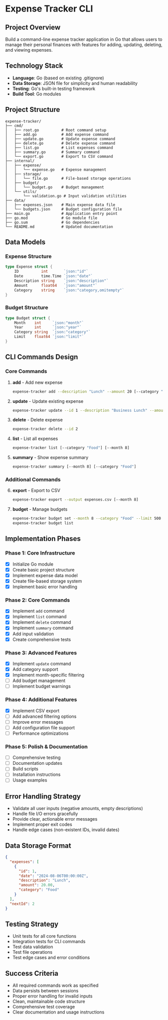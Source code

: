 # Expense Tracker CLI

## Project Overview
Build a command-line expense tracker application in Go that allows users to manage their personal finances with features for adding, updating, deleting, and viewing expenses.

## Technology Stack
- **Language**: Go (based on existing .gitignore)
- **Data Storage**: JSON file for simplicity and human readability
- **Testing**: Go's built-in testing framework
- **Build Tool**: Go modules

## Project Structure
```
expense-tracker/
├── cmd/
│   ├── root.go          # Root command setup
│   ├── add.go           # Add expense command
│   ├── update.go        # Update expense command
│   ├── delete.go        # Delete expense command
│   ├── list.go          # List expenses command
│   ├── summary.go       # Summary command
│   └── export.go        # Export to CSV command
├── internal/
│   ├── expense/
│   │   └── expense.go   # Expense management
│   ├── storage/
│   │   └── file.go      # File-based storage operations
│   ├── budget/
│   │   └── budget.go    # Budget management
│   └── utils/
│       └── validation.go # Input validation utilities
├── data/
│   ├── expenses.json    # Main expense data file
│   └── budgets.json     # Budget configuration file
├── main.go              # Application entry point
├── go.mod               # Go module file
├── go.sum               # Go dependencies
└── README.md            # Updated documentation
```

## Data Models

### Expense Structure
```go
type Expense struct {
    ID          int       `json:"id"`
    Date        time.Time `json:"date"`
    Description string    `json:"description"`
    Amount      float64   `json:"amount"`
    Category    string    `json:"category,omitempty"`
}
```

### Budget Structure
```go
type Budget struct {
    Month    int     `json:"month"`
    Year     int     `json:"year"`
    Category string  `json:"category"`
    Limit    float64 `json:"limit"`
}
```

## CLI Commands Design

### Core Commands
1. **add** - Add new expense
   ```bash
   expense-tracker add --description "Lunch" --amount 20 [--category "Food"]
   ```

2. **update** - Update existing expense
   ```bash
   expense-tracker update --id 1 --description "Business Lunch" --amount 25
   ```

3. **delete** - Delete expense
   ```bash
   expense-tracker delete --id 2
   ```

4. **list** - List all expenses
   ```bash
   expense-tracker list [--category "Food"] [--month 8]
   ```

5. **summary** - Show expense summary
   ```bash
   expense-tracker summary [--month 8] [--category "Food"]
   ```

### Additional Commands
6. **export** - Export to CSV
   ```bash
   expense-tracker export --output expenses.csv [--month 8]
   ```

7. **budget** - Manage budgets
   ```bash
   expense-tracker budget set --month 8 --category "Food" --limit 500
   expense-tracker budget list
   ```

## Implementation Phases

### Phase 1: Core Infrastructure
- [x] Initialize Go module
- [x] Create basic project structure
- [x] Implement expense data model
- [x] Create file-based storage system
- [x] Implement basic error handling

### Phase 2: Core Commands
- [x] Implement `add` command
- [x] Implement `list` command
- [x] Implement `delete` command
- [x] Implement `summary` command
- [x] Add input validation
- [x] Create comprehensive tests

### Phase 3: Advanced Features
- [x] Implement `update` command
- [x] Add category support
- [x] Implement month-specific filtering
- [ ] Add budget management
- [ ] Implement budget warnings

### Phase 4: Additional Features
- [x] Implement CSV export
- [ ] Add advanced filtering options
- [ ] Improve error messages
- [ ] Add configuration file support
- [ ] Performance optimizations

### Phase 5: Polish & Documentation
- [ ] Comprehensive testing
- [ ] Documentation updates
- [ ] Build scripts
- [ ] Installation instructions
- [ ] Usage examples

## Error Handling Strategy
- Validate all user inputs (negative amounts, empty descriptions)
- Handle file I/O errors gracefully
- Provide clear, actionable error messages
- Implement proper exit codes
- Handle edge cases (non-existent IDs, invalid dates)

## Data Storage Format
```json
{
  "expenses": [
    {
      "id": 1,
      "date": "2024-08-06T00:00:00Z",
      "description": "Lunch",
      "amount": 20.00,
      "category": "Food"
    }
  ],
  "nextId": 2
}
```

## Testing Strategy
- Unit tests for all core functions
- Integration tests for CLI commands
- Test data validation
- Test file operations
- Test edge cases and error conditions

## Success Criteria
- All required commands work as specified
- Data persists between sessions
- Proper error handling for invalid inputs
- Clean, maintainable code structure
- Comprehensive test coverage
- Clear documentation and usage instructions
